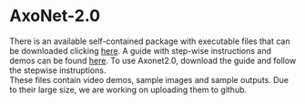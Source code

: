 # AxoNet-2.0

There is an available self-contained package with executable files that can be downloaded clicking [here](https://www.dropbox.com/s/g4opzirgjs7jamx/Axonet%202.0.zip?dl=1).
A guide with step-wise instructions and demos can be found [here](https://www.dropbox.com/s/2kx3bp6di3xr9tt/Axonet%20Installation%20Guide%202.0.pptx?dl=1). 
To use Axonet2.0, download the guide and follow the stepwise instruptions. \
These files contain video demos, sample images and sample outputs. Due to their large size, we are working on uploading them to github. 
